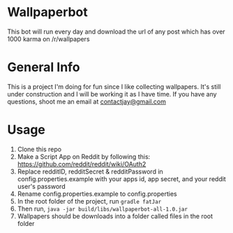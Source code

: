# Wallpaperbot

This bot will run every day and download the url of any post which has over 1000 karma on /r/wallpapers

# General Info

This is a project I'm doing for fun since I like collecting wallpapers. It's still under construction and I will be working it as I have time. If you have any questions, shoot me an email at contactjay@gmail.com

# Usage

1) Clone this repo
2) Make a Script App on Reddit by following this: https://github.com/reddit/reddit/wiki/OAuth2
3) Replace redditID, redditSecret & redditPassword in config.properties.example with your apps id, app secret, and your reddit user's password
4) Rename config.properties.example to config.properties
5) In the root folder of the project, run `gradle fatJar`
6) Then run, `java -jar build/libs/wallpaperbot-all-1.0.jar`
7) Wallpapers should be downloads into a folder called files in the root folder
